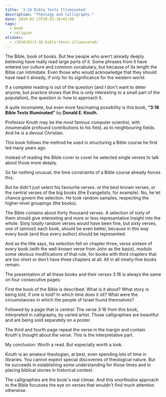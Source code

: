 ```yaml
---
title: '3:16 Bible Texts Illuminated'
description: "Theology and Calligraphy."
date: 2010-02-23T20:55:36+01:00
tags:
  - book
  - religion
aliases:
  - /2010/02/3-16-bible-texts-illuminated/
---
```

The Bible, book of books. But few people who aren't already deeply believing have really read large parts of it. Some phrases from it have entered our culture and common vocabulary, but because of its length the Bible can intimidate. Even those who would acknowledge that they should have read it already, if only for its significance for the western world.

If a complete reading is out of the question (and I don't want to deter anyone, but practice shows that this is only interesting to a small part of the population), the question is: how to approach it.

A quite incomplete, but even more fascinating possibility is this book, **“3:16 Bible Texts Illuminated”** by **Donald E. Knuth.**

Professor Knuth may be the most famous computer scientist, with innumerable profound contributions to his field, as to neighbouring fields. And he is a devout Christian.

This book follows the method he used in structuring a Bible course he first led many years ago.

Instead of reading the Bible cover to cover he selected single verses to talk about those more deeply.

So far nothing unusual, the time constraints of a Bible course already forces this.

But he didn't just select his favourite verses. or the best known verses, or the central verses of the big books (the Evangelists, for example). No, he let chance govern the selection. He took random samples, respecting the higher-level groupings (the books).

The Bible contains about thirty thousand verses. A selection of sixty of them should give interesting and more or less representative insight into the whole. Sixty totally random verses would have been fine, but sixty verses, one of (almost) each book, should be even better, because in this way every book (and thus every author) should be represented.

And as the title says, his selection fell on chapter three, verse sixteen of every book (with the well-known verse from John as the basis), modulo some obvious modifications of that rule, for books with third chapters that are too short or don't have three chapters at all. All in all ninety-five books remain.

The presentation of all these books and their verses 3:16 is always the same on four consecutive pages:

First the book of the Bible is described. What is it about? What story is being told, if one is told? In which time does it sit? What were the circumstances in which the people of Israel found themselves?

Followed by a page that is central: The verse 3:16 from this book, interpreted in calligraphy, by varied artist. Those calligraphies are beautiful and are being sold separately on a poster.

The third and fourth page repeat the verse in the margin and contain Knuth's thought about the verse. This is the interpretative part.

My conclusion: Worth a read. But especially worth a look.

Knuth is an amateur theologian, at best, even spending lots of time in libraries. You cannot expect special discoveries of theological nature. But he succeeds in establishing some understanding for those times and in placing biblical stories in historical context.

The calligraphies are the book's real climax. And this unorthodox approach to the Bible focusses the eye on verses that wouldn't find much attention otherwise.
